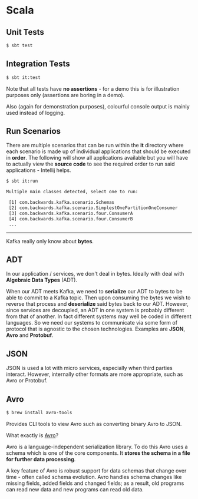 # Scala

## Unit Tests

```bash
$ sbt test
```

## Integration Tests

```bash
$ sbt it:test
```

Note that all tests have **no assertions** - for a demo this is for illustration purposes only (assertions are boring in a demo).

Also (again for demonstration purposes), colourful console output is mainly used instead of logging.

## Run Scenarios

There are multiple scenarios that can be run within the **it** directory where each scenario is made up of individual applications that should be executed in **order**. The following will show all applications available but you will have to actually view the **source code** to see the required order to run said applications - Intellij helps.

```bash
$ sbt it:run

Multiple main classes detected, select one to run:

 [1] com.backwards.kafka.scenario.Schemas
 [2] com.backwards.kafka.scenario.SimplestOnePartitionOneConsumer
 [3] com.backwards.kafka.scenario.four.ConsumerA
 [4] com.backwards.kafka.scenario.four.ConsumerB
 ...
```

---

Kafka really only know about **bytes**.

## ADT

In our application / services, we don't deal in bytes. Ideally with deal with **Algebraic Data Types** (ADT).

When our ADT meets Kafka, we need to **serialize** our ADT to bytes to be able to commit to a Kafka topic. Then upon consuming the bytes we wish to reverse that process and **deserialize** said bytes back to our ADT. However, since services are decoupled, an ADT in one system is probably different from that of another. In fact different systems may well be coded in different languages. So we need our systems to communicate via some form of protocol that is agnostic to the chosen technologies. Examples are **JSON**, **Avro** and **Protobuf**.

## JSON

JSON is used a lot with micro services, especially when third parties interact. However, internally other formats are more appropriate, such as Avro or Protobuf.

## Avro

```bash
$ brew install avro-tools
```

Provides CLI tools to view Avro such as converting binary Avro to JSON.

What exactly is [Avro](https://avro.apache.org/docs/current/)?

Avro is a language-independent serialization library. To do this Avro uses a schema which is one of the core components. It **stores the schema in a file for further data processing**.

A key feature of Avro is robust support for data schemas that change over time - often called schema evolution. Avro handles schema changes like missing fields, added fields and changed fields; as a result, old programs can read new data and new programs can read old data.
